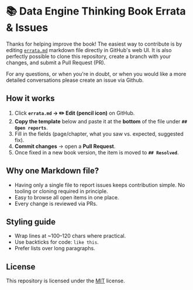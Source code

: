 # 📚 Data Engine Thinking Book Errata & Issues

Thanks for helping improve the book! The easiest way to contribute is by editing [`errata.md`](./ERRATA.md) markdown file directly in GitHub's web UI. It is also perfectly possible to clone this repository, create a branch with your changes, and submit a Pull Request (PR).

For any questions, or when you're in doubt, or when you would like a more detailed conversations please create an issue via Github.

## How it works

1. Click **`errata.md` → ✏️ Edit (pencil icon)** on GitHub.
2. **Copy the template** below and paste it at the **bottom** of the file under **`## Open reports`**.
3. Fill in the fields (page/chapter, what you saw vs. expected, suggested fix).
4. **Commit changes** → open a **Pull Request**.
5. Once fixed in a new book version, the item is moved to **`## Resolved`**.

## Why one Markdown file?

* Having only a single file to report issues keeps contribution simple. No tooling or cloning required in principle.
* Easy to browse all open items in one place.
* Every change is reviewed via PRs.

## Styling guide

* Wrap lines at ~100–120 chars where practical.
* Use backticks for code: ``like this``.
* Prefer lists over long paragraphs.

## License

This repository is licensed under the [MIT](./LICENSE) license.
